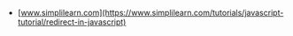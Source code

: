* [www.simplilearn.com](https://www.simplilearn.com/tutorials/javascript-tutorial/redirect-in-javascript)
